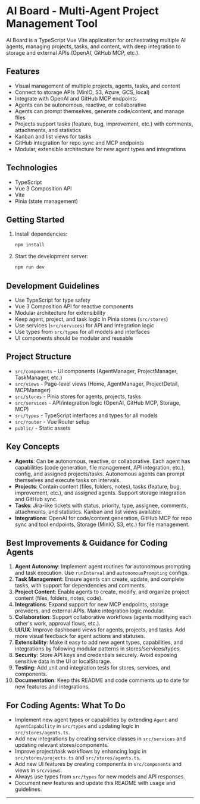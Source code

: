 # AI Board - Multi-Agent Project Management Tool

AI Board is a TypeScript Vue Vite application for orchestrating multiple AI agents, managing projects, tasks, and content, with deep integration to storage and external APIs (OpenAI, GitHub MCP, etc.).

## Features

- Visual management of multiple projects, agents, tasks, and content
- Connect to storage APIs (MinIO, S3, Azure, GCS, local)
- Integrate with OpenAI and GitHub MCP endpoints
- Agents can be autonomous, reactive, or collaborative
- Agents can prompt themselves, generate code/content, and manage files
- Projects support tasks (feature, bug, improvement, etc.) with comments, attachments, and statistics
- Kanban and list views for tasks
- GitHub integration for repo sync and MCP endpoints
- Modular, extensible architecture for new agent types and integrations

## Technologies

- TypeScript
- Vue 3 Composition API
- Vite
- Pinia (state management)

## Getting Started

1. Install dependencies:
    ```sh
    npm install
    ```
2. Start the development server:
    ```sh
    npm run dev
    ```

## Development Guidelines

- Use TypeScript for type safety
- Vue 3 Composition API for reactive components
- Modular architecture for extensibility
- Keep agent, project, and task logic in Pinia stores (`src/stores`)
- Use services (`src/services`) for API and integration logic
- Use types from `src/types` for all models and interfaces
- UI components should be modular and reusable

## Project Structure

- `src/components` - UI components (AgentManager, ProjectManager, TaskManager, etc.)
- `src/views` - Page-level views (Home, AgentManager, ProjectDetail, MCPManager)
- `src/stores` - Pinia stores for agents, projects, tasks
- `src/services` - API/integration logic (OpenAI, GitHub MCP, Storage, MCP)
- `src/types` - TypeScript interfaces and types for all models
- `src/router` - Vue Router setup
- `public/` - Static assets

## Key Concepts

- **Agents**: Can be autonomous, reactive, or collaborative. Each agent has capabilities (code generation, file management, API integration, etc.), config, and assigned projects/tasks. Autonomous agents can prompt themselves and execute tasks on intervals.
- **Projects**: Contain content (files, folders, notes), tasks (feature, bug, improvement, etc.), and assigned agents. Support storage integration and GitHub sync.
- **Tasks**: Jira-like tickets with status, priority, type, assignee, comments, attachments, and statistics. Kanban and list views available.
- **Integrations**: OpenAI for code/content generation, GitHub MCP for repo sync and tool endpoints, Storage (MinIO, S3, etc.) for file management.

## Best Improvements & Guidance for Coding Agents

1. **Agent Autonomy**: Implement agent routines for autonomous prompting and task execution. Use `runInterval` and `autonomousPrompting` configs.
2. **Task Management**: Ensure agents can create, update, and complete tasks, with support for dependencies and comments.
3. **Project Content**: Enable agents to create, modify, and organize project content (files, folders, notes, code).
4. **Integrations**: Expand support for new MCP endpoints, storage providers, and external APIs. Make integration logic modular.
5. **Collaboration**: Support collaborative workflows (agents modifying each other's work, approval flows, etc.).
6. **UI/UX**: Improve dashboard views for agents, projects, and tasks. Add more visual feedback for agent actions and statuses.
7. **Extensibility**: Make it easy to add new agent types, capabilities, and integrations by following modular patterns in stores/services/types.
8. **Security**: Store API keys and credentials securely. Avoid exposing sensitive data in the UI or localStorage.
9. **Testing**: Add unit and integration tests for stores, services, and components.
10. **Documentation**: Keep this README and code comments up to date for new features and integrations.

## For Coding Agents: What To Do

- Implement new agent types or capabilities by extending `Agent` and `AgentCapability` in `src/types` and updating logic in `src/stores/agents.ts`.
- Add new integrations by creating service classes in `src/services` and updating relevant stores/components.
- Improve project/task workflows by enhancing logic in `src/stores/projects.ts` and `src/stores/agents.ts`.
- Add new UI features by creating components in `src/components` and views in `src/views`.
- Always use types from `src/types` for new models and API responses.
- Document new features and update this README with usage and guidelines.

---
